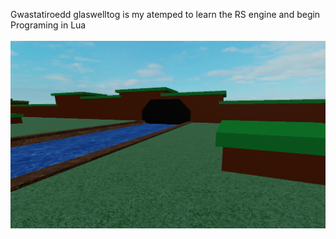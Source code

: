 Gwastatiroedd glaswelltog is my atemped to learn the RS engine and begin Programing in Lua <br><br>
![alt text](https://raw.githubusercontent.com/Dunvantkai/-Gwastatiroedd-glaswelltog/refs/heads/main/Photos/Capture.PNG)
